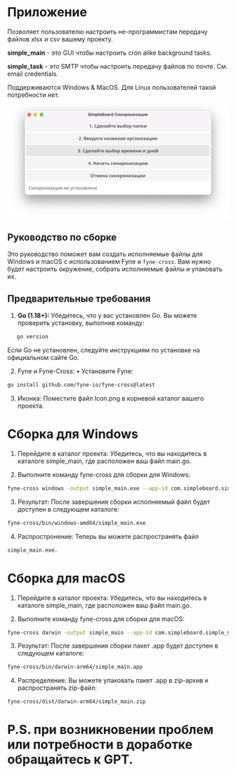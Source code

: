 # Приложение
Позволяет пользователю настроить не-программистам передачу файлов xlsx и csv вашему проекту.

**simple_main** - это GUI чтобы настроить cron alike background tasks.

**simple_task** - это SMTP чтобы настроить передачу файлов по почте. См. email credentials.

Поддерживаются Windows & MacOS. Для Linux пользователей такой потребности нет.
![App Screenshot](app_screenshot.png)

## Руководство по сборке
Это руководство поможет вам создать исполняемые файлы для Windows и macOS с использованием Fyne и `fyne-cross`. Вам нужно будет настроить окружение, собрать исполняемые файлы и упаковать их.

## Предварительные требования

1. **Go (1.18+):** Убедитесь, что у вас установлен Go. Вы можете проверить установку, выполнив команду:
```bash
   go version
```
Если Go не установлен, следуйте инструкциям по установке на официальном сайте Go.

2.	Fyne и Fyne-Cross:
	•	Установите Fyne:
```bash
go install github.com/fyne-io/fyne-cross@latest
```
3.	Иконка:
Поместите файл Icon.png в корневой каталог вашего проекта.


# Сборка для Windows
1. Перейдите в каталог проекта: Убедитесь, что вы находитесь в каталоге simple_main, где расположен ваш файл main.go.

2. Выполните команду fyne-cross для сборки для Windows:
```bash
fyne-cross windows -output simple_main.exe --app-id com.simpleboard.simple_main --icon Icon.png
```
3.	Результат: После завершения сборки исполняемый файл будет доступен в следующем каталоге:
```bash
fyne-cross/bin/windows-amd64/simple_main.exe
```
4.	Распростронение: Теперь вы можете распространять файл 
```bash
simple_main.exe.
```
# Сборка для macOS
1. Перейдите в каталог проекта: Убедитесь, что вы находитесь в каталоге simple_main, где расположен ваш файл main.go.

2. Выполните команду fyne-cross для сборки для macOS:
```bash
fyne-cross darwin -output simple_main --app-id com.simpleboard.simple_main --icon Icon.png
```
3.	Результат: После завершения сборки пакет .app будет доступен в следующем каталоге:
```bash
fyne-cross/bin/darwin-arm64/simple_main.app
```
4.	Распределение: Вы можете упаковать пакет .app в zip-архив и распространять zip-файл:
```bash
fyne-cross/dist/darwin-arm64/simple_main.zip
```

 # P.S. при возникновении проблем или потребности в доработке обращайтесь к GPT. 
